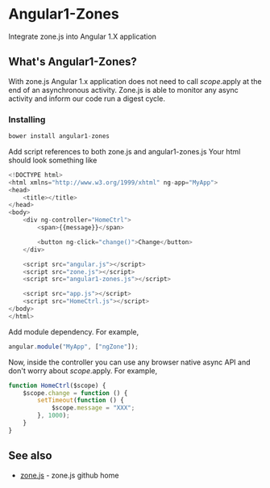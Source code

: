 # Angular1-Zones

Integrate zone.js into Angular 1.X application

## What's Angular1-Zones?

With zone.js Angular 1.x application does not need to call $scope.$apply at the end of an asynchronous activity. Zone.js is able to monitor any async activity and inform our code run a digest cycle.

### Installing

```javascript
bower install angular1-zones
```

Add script references to both zone.js and angular1-zones.js
Your html should look something like

```javascript
<!DOCTYPE html>
<html xmlns="http://www.w3.org/1999/xhtml" ng-app="MyApp">
<head>
    <title></title>
</head>
<body>
    <div ng-controller="HomeCtrl">
        <span>{{message}}</span>

        <button ng-click="change()">Change</button>
    </div>

    <script src="angular.js"></script>
    <script src="zone.js"></script>
    <script src="angular1-zones.js"></script>

    <script src="app.js"></script>
    <script src="HomeCtrl.js"></script>
</body>
</html>
```

Add module dependency. For example,

```javascript
angular.module("MyApp", ["ngZone"]);
```

Now, inside the controller you can use any browser native async API and don't worry about $scope.$apply. For example,

```javascript
function HomeCtrl($scope) {
    $scope.change = function () {
        setTimeout(function () {
            $scope.message = "XXX";
        }, 1000);
    }
}
```

## See also
* [zone.js](https://github.com/btford/zone.js/) - zone.js github home
